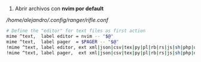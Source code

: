 1. Abrir archivos con **nvim por default**

*/home/alejandro/.config/ranger/rifle.conf* 
```sh
# Define the "editor" for text files as first action
mime ^text,  label editor = nvim -- "$@"
mime ^text,  label pager  = $PAGER -- "$@"
!mime ^text, label editor, ext xml|json|csv|tex|py|pl|rb|rs|js|sh|php|dart = nvim -- "$@"
!mime ^text, label pager,  ext xml|json|csv|tex|py|pl|rb|rs|js|sh|php|dart = $PAGER -- "$@"
```